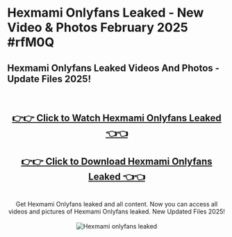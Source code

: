 # Hexmami Onlyfans Leaked - New Video & Photos February 2025 #rfM0Q

<h2>Hexmami Onlyfans Leaked Videos And Photos - Update Files 2025!</h2>
<br>
<div align="center">
<h2><a href="https://links2leaks.com?utm_source=hexmami&utm_medium=git102" rel="nofollow">👉👉 Click to Watch Hexmami Onlyfans Leaked 👈👈</a></h2>
<h2><a href="https://links2leaks.com?utm_source=hexmami&utm_medium=git102" rel="nofollow">👉👉 Click to Download Hexmami Onlyfans Leaked 👈👈</a></h2>
<br>
Get Hexmami Onlyfans leaked and all content. Now you can access all videos and pictures of Hexmami Onlyfans leaked. New Updated Files 2025!
<br>
<br>
<a href="https://links2leaks.com?utm_source=hexmami&utm_medium=git102" rel="nofollow" data-target="animated-image.originalLink"><img src="https://i.ibb.co/Gkj2r4b/banner.png" alt="Hexmami onlyfans leaked" style="max-width: 100%; display: inline-block;" data-target="animated-image.originalImage"></a>
</div>
<br>
